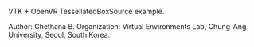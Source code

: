VTK + OpenVR TessellatedBoxSource example.

 Author: Chethana B.
 Organization: Virtual Environments Lab, Chung-Ang University, Seoul, South Korea. 

